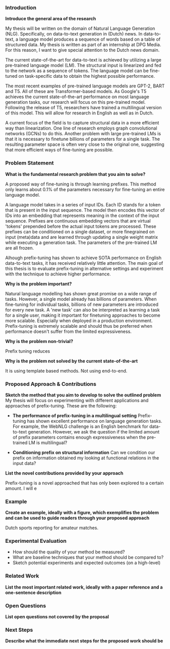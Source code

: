 ### Introduction

**Introduce the general area of the research**

My thesis will be written on the domain of Natural Language Generation (NLG). Specifically, on data-to-text generation in (Dutch) news. In data-to-text, a language model produces a sequence of words based on a table of structured data. My thesis is written as part of an internship at DPG Media. For this reason, I want to give special attention to the Dutch news domain.

The current state-of-the-art for data-to-text is achieved by utilizing a large pre-trained language model (LM). The structural input is linearized and fed to the network as a sequence of tokens. The language model can be fine-tuned on task-specific data to obtain the highest possible performance.

The most recent examples of pre-trained language models are GPT-2, BART and T5. All of these are Transformer-based models. As Google's T5 achieves the current state-of-the-art performance on most language generation tasks, our research will focus on this pre-trained model. Following the release of T5, researchers have trained a multilingual version of this model. This will allow for research in English as well as in Dutch.

A current focus of the field is to capture structural data in a more efficient way than linearization. One line of research employs graph convolutional networks (GCNs) to do this. Another problem with large pre-trained LMs is that it is necessary to finetune billions of parameters for a single task. The resulting parameter space is often very close to the original one, suggesting that more efficient ways of fine-tuning are possible.

### Problem Statement

**What is the fundamental research problem that you aim to solve?**
 
A proposed way of fine-tuning is through learning prefixes. This method only learns about 0.1% of the parameters necessary for fine-tuning an entire language model. 

A language model takes in a series of input IDs. Each ID stands for a token that is present in the input sequence. The model then encodes this vector of IDs into an embedding that represents meaning in the context of the input sequence. Prefixes are continuous embedding vectors that are virtual 'tokens' prepended before the actual input tokens are processed. These prefixes can be conditioned on a single dataset, or more finegrained on input (meta)data and are learned through updating a single weight matrix while executing a generation task. The parameters of the pre-trained LM are all frozen.

Alhough prefix-tuning has shown to achieve SOTA performance on English data-to-text tasks, it has received relatively little attention. The main goal of this thesis is to evaluate prefix-tuning in alternative settings and experiment with the technique to achieve higher performance.

**Why is the problem important?**

Natural language modelling has shown great promise on a wide range of tasks. However, a single model already has billions of parameters. When fine-tuning for individual tasks, billions of new parameters are introduced for every new task. A 'new task' can also be interpreted as learning a task for a single user, making it important for finetuning approaches to become more scalable. Especially when deployed in a production environment. Prefix-tuning is extremely scalable and should thus be preferred when performance doesn't suffer from the limited expressiveness.

**Why is the problem non-trivial?**

Prefix tuning reduces 

**Why is the problem not solved by the current state-of-the-art**

It is using template based methods. Not using end-to-end.


### Proposed Approach & Contributions

**Sketch the method that you aim to develop to solve the outlined problem**
My thesis will focus on experimenting with different applications and approaches of prefix-tuning. These are the following:

- **The performance of prefix-tuning in a multilingual setting**
   Prefix-tuning has shown excellent performance on language generation tasks. For example, the WebNLG challenge is an English benchmark for data-to-text generation. However, we ask the question if the limited amount of prefix parameters contains enough expressiveness when the pre-trained LM is multilingual?

- **Conditioning prefix on structural information**
   Can we condition our prefix on information obtained my looking at functional relations in the input data?

**List the novel contributions provided by your approach**

Prefix-tuning is a novel approached that has only been explored to a certain amount. I will e

### Example

**Create an example, ideally with a figure, which exemplifies the problem and can be used to guide readers through your proposed approach**
 
Dutch sports reporting for amateur matches.

### Experimental Evaluation
 - How should the quality of your method be measured?
 - What are baseline techniques that your method should be compared to?
 - Sketch potential experiments and expected outcomes (on a high-level)

### Related Work

**List the most important related work, ideally with a paper reference and a one-sentence description**

### Open Questions

**List open questions not covered by the proposal**

### Next Steps

**Describe what the immediate next steps for the proposed work should be**
